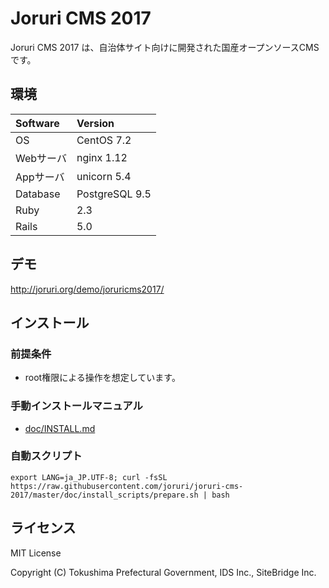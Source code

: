 Joruri CMS 2017
==========
Joruri CMS 2017 は、自治体サイト向けに開発された国産オープンソースCMSです。

## 環境

| Software  | Version        |
|:----------|:---------------|
| OS        | CentOS 7.2     |
| Webサーバ | nginx 1.12     |
| Appサーバ | unicorn 5.4    |
| Database  | PostgreSQL 9.5 |
| Ruby      | 2.3            |
| Rails     | 5.0            |

## デモ
http://joruri.org/demo/joruricms2017/

## インストール

### 前提条件
* root権限による操作を想定しています。

### 手動インストールマニュアル
  - [doc/INSTALL.md](doc/INSTALL.md)

### 自動スクリプト
    export LANG=ja_JP.UTF-8; curl -fsSL https://raw.githubusercontent.com/joruri/joruri-cms-2017/master/doc/install_scripts/prepare.sh | bash

## ライセンス
MIT License

Copyright (C) Tokushima Prefectural Government, IDS Inc., SiteBridge Inc.
